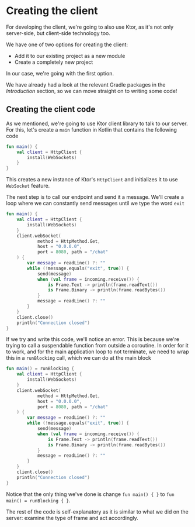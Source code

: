 # Creating the client

For developing the client, we're going to also use Ktor, as it's not only server-side, but
client-side technology too. 

We have one of two options for creating the client:

* Add it to our existing project as a new module
* Create a completely new project

In our case, we're going with the first option.

We have already had a look at the relevant Gradle packages in the _Introduction_ section, so we can move straight on to writing some code!

## Creating the client code

As we mentioned, we're going to use Ktor client library to talk to our server. For this, let's create a `main` function in Kotlin
that contains the following code

```kotlin
fun main() {
    val client = HttpClient {
        install(WebSockets)
    }
}
```

This creates a new instance of Ktor's `HttpClient` and initializes it to use `WebSocket` feature.

The next step is to call our endpoint and send it a message. We'll create a loop where we can constantly
send messages until we type the word `exit`

```kotlin
fun main() {
    val client = HttpClient {
        install(WebSockets)
    }
    client.webSocket(
            method = HttpMethod.Get,
            host = "0.0.0.0",
            port = 8080, path = "/chat"
    ) {
        var message = readLine() ?: ""
        while (!message.equals("exit", true)) {
            send(message)
            when (val frame = incoming.receive()) {
                is Frame.Text -> println(frame.readText())
                is Frame.Binary -> println(frame.readBytes())
            }
            message = readLine() ?: ""
        }
    }
    client.close()
    println("Connection closed")
}
```

If we try and write this code, we'll notice an error. This is because we're trying to call
a suspendable function from outside a coroutine. In order for it to work, and for the main application
loop to not terminate, we need to wrap this in a `runBlocking` call, which we can do at the main
block

```kotlin
fun main() = runBlocking {
    val client = HttpClient {
        install(WebSockets)
    }
    client.webSocket(
            method = HttpMethod.Get,
            host = "0.0.0.0",
            port = 8080, path = "/chat"
    ) {
        var message = readLine() ?: ""
        while (!message.equals("exit", true)) {
            send(message)
            when (val frame = incoming.receive()) {
                is Frame.Text -> println(frame.readText())
                is Frame.Binary -> println(frame.readBytes())
            }
            message = readLine() ?: ""
        }
    }
    client.close()
    println("Connection closed")
}
```

Notice that the only thing we've done is change `fun main() { }` to `fun main() = runBlocking { }`.

The rest of the code is self-explanatory as it is similar to what we did on the server: examine the type
of frame and act accordingly.
